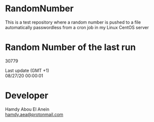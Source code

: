# RandomNumber    
This is a test repository where a random number is pushed to a file automatically passwordless from a cron job in my Linux CentOS server    
# Random Number of the last run   
30779
      
Last update (GMT +1)    
08/27/20 00:00:01
# Developer    
Hamdy Abou El Anein   
hamdy.aea@protonmail.com
